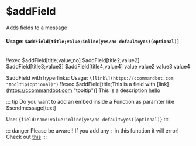 #  $addField
Adds fields to a message

#### Usage: `$addField[title;value;inline(yes/no default=yes)(optional)]`
<br/>
<discord-messages>
	<discord-message :bot="false" role-color="#ffcc9a" author="Member">
		!!exec $addField[title;value;no]
        $addField[title2;value2]
        $addField[title3;value3]
        $addField[title4;value4]
	</discord-message>
	<discord-message :bot="true" role-color="#0099ff" author="Custom Command" avatar="https://media.discordapp.net/avatars/725721249652670555/781224f90c3b841ba5b40678e032f74a.webp">
		<discord-embed
			slot="embeds"
		>
        <discord-embed-fields slot="fields">
				<discord-embed-field fieldTitle="title">
					value
				</discord-embed-field>
				<discord-embed-field :inline="true" fieldTitle="title2">
					value2
				</discord-embed-field>
				<discord-embed-field :inline="true" fieldTitle="title3">
					value3
				</discord-embed-field>
                <discord-embed-field :inline="true" fieldTitle="title4">
					value4
				</discord-embed-field>
		</discord-embed-fields>
		</discord-embed>
	</discord-message>
</discord-messages>

$addField with hyperlinks:
Usage:  `\[link\](https://ccommandbot.com "tooltip(optional)")`
<discord-messages>
	<discord-message :bot="false" role-color="#ffcc9a" author="Member">
		!!exec $addField[title;This is a field with \[link\](https://ccommandbot.com "tooltip")]
	</discord-message>
	<discord-message :bot="true" role-color="#0099ff" author="Custom Command" avatar="https://media.discordapp.net/avatars/725721249652670555/781224f90c3b841ba5b40678e032f74a.webp">
		<discord-embed slot="embeds">
        <discord-embed-fields slot="fields">
				<discord-embed-field fieldTitle="title">
					This is a description <a href="https://ccommandbot.com" target="_blank" title="tooltip">hello</a>
				</discord-embed-field>
		</discord-embed-fields>
		</discord-embed>
	</discord-message>
</discord-messages>

::: tip Do you want to add an embed inside a Function as paramter like $sendmessage[text]

Use: `{field:name:value:inline(yes/no default=yes)(optional)}`
:::

::: danger Please be aware!!
If you add any `:` in this function it will error! Check out [this](../../Other/syntax.md)
:::
